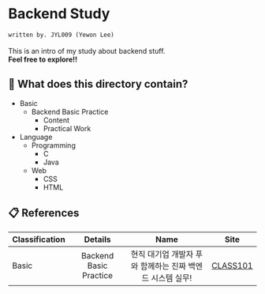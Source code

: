 # Backend Study
`written by. JYL009 (Yewon Lee)`\
\
This is an intro of my study about backend stuff.\
**Feel free to explore!!**

## 📁 What does this directory contain?
* Basic
  * Backend Basic Practice
    * Content
    * Practical Work
* Language
  * Programming
    * C
    * Java
  * Web
    * CSS
    * HTML

## 📋 References
| Classification     | Details  |  Name  | Site             |
| ------------------ | :-------:| :----: | :--------------: |
| Basic | Backend Basic Practice | 현직 대기업 개발자 푸와 함께하는 진짜 백엔드 시스템 실무! | [CLASS101](https://class101.net/ko/products/5fc4a3b4fc231b000d85661b) |
